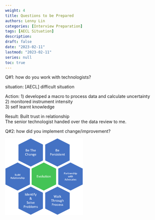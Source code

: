 ```yaml
---
weight: 4
title: Questions to be Prepared
authors: Lenny Lin
categories: [Interview Preparation]
tags: [AECL Situation]
description: 
draft: false
date: "2023-02-11"
lastmod: "2023-02-11"
series: null
toc: true
---
```



Q#1: how do you work with technologists?

situation: [AECL] difficult situation

Action: 1) developed a macro to process data and calculate uncertainty  
2) monitored instrument intensity  
3) self learnt knowledge

Result: Built trust in relationship  
The senior technologist handed over the data review to me. 

Q#2: how did you implement change/improvement?


<img width ="50%" src = "change_process.png">